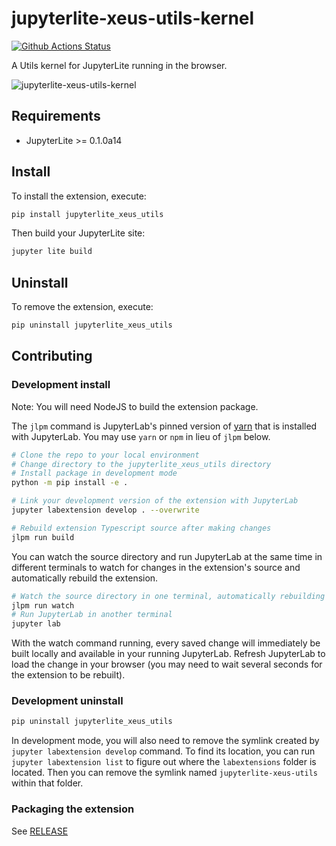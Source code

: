 # jupyterlite-xeus-utils-kernel

[![Github Actions Status](https://github.com/jupyterlite/xeus-utils-kernel/workflows/Build/badge.svg)](https://github.com/jupyterlite/xeus-utils-kernel/actions/workflows/build.yml)

A Utils kernel for JupyterLite running in the browser.

![jupyterlite-xeus-utils-kernel](https://user-images.githubusercontent.com/591645/151932680-5e568933-6e95-44aa-b34d-ff5c4f877559.png)

## Requirements

- JupyterLite >= 0.1.0a14

## Install

To install the extension, execute:

```bash
pip install jupyterlite_xeus_utils
```

Then build your JupyterLite site:

```bash
jupyter lite build
```

## Uninstall

To remove the extension, execute:

```bash
pip uninstall jupyterlite_xeus_utils
```

## Contributing

### Development install

Note: You will need NodeJS to build the extension package.

The `jlpm` command is JupyterLab's pinned version of
[yarn](https://yarnpkg.com/) that is installed with JupyterLab. You may use
`yarn` or `npm` in lieu of `jlpm` below.

```bash
# Clone the repo to your local environment
# Change directory to the jupyterlite_xeus_utils directory
# Install package in development mode
python -m pip install -e .

# Link your development version of the extension with JupyterLab
jupyter labextension develop . --overwrite

# Rebuild extension Typescript source after making changes
jlpm run build
```

You can watch the source directory and run JupyterLab at the same time in different terminals to watch for changes in the extension's source and automatically rebuild the extension.

```bash
# Watch the source directory in one terminal, automatically rebuilding when needed
jlpm run watch
# Run JupyterLab in another terminal
jupyter lab
```

With the watch command running, every saved change will immediately be built locally and available in your running JupyterLab. Refresh JupyterLab to load the change in your browser (you may need to wait several seconds for the extension to be rebuilt).

### Development uninstall

```bash
pip uninstall jupyterlite_xeus_utils
```

In development mode, you will also need to remove the symlink created by `jupyter labextension develop`
command. To find its location, you can run `jupyter labextension list` to figure out where the `labextensions`
folder is located. Then you can remove the symlink named `jupyterlite-xeus-utils` within that folder.

### Packaging the extension

See [RELEASE](RELEASE.md)
